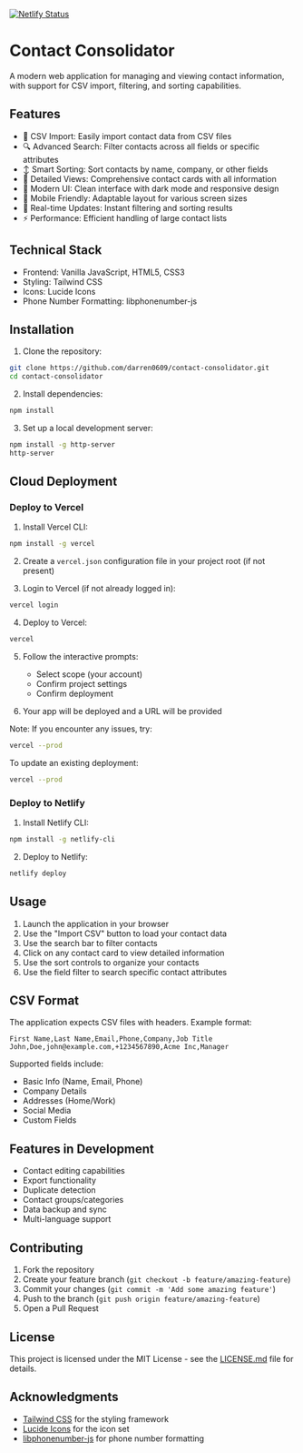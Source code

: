 [![Netlify Status](https://api.netlify.com/api/v1/badges/677616ac-fe79-40a0-9393-6ff027c51447/deploy-status)](https://app.netlify.com/sites/strong-concha-012add/deploys)

# Contact Consolidator

A modern web application for managing and viewing contact information, with support for CSV import, filtering, and sorting capabilities.

## Features

- 📁 CSV Import: Easily import contact data from CSV files
- 🔍 Advanced Search: Filter contacts across all fields or specific attributes
- ↕️ Smart Sorting: Sort contacts by name, company, or other fields
- 👤 Detailed Views: Comprehensive contact cards with all information
- 🎨 Modern UI: Clean interface with dark mode and responsive design
- 📱 Mobile Friendly: Adaptable layout for various screen sizes
- 🔄 Real-time Updates: Instant filtering and sorting results
- ⚡ Performance: Efficient handling of large contact lists

## Technical Stack

- Frontend: Vanilla JavaScript, HTML5, CSS3
- Styling: Tailwind CSS
- Icons: Lucide Icons
- Phone Number Formatting: libphonenumber-js

## Installation

1. Clone the repository:
```bash
git clone https://github.com/darren0609/contact-consolidator.git
cd contact-consolidator
```

2. Install dependencies:
```bash
npm install
```

3. Set up a local development server:
```bash
npm install -g http-server
http-server
```

## Cloud Deployment

### Deploy to Vercel

1. Install Vercel CLI:
```bash
npm install -g vercel
```

2. Create a `vercel.json` configuration file in your project root (if not present)

3. Login to Vercel (if not already logged in):
```bash
vercel login
```

4. Deploy to Vercel:
```bash
vercel
```

5. Follow the interactive prompts:
   - Select scope (your account)
   - Confirm project settings
   - Confirm deployment

6. Your app will be deployed and a URL will be provided

Note: If you encounter any issues, try:
```bash
vercel --prod
```

To update an existing deployment:
```bash
vercel --prod
```

### Deploy to Netlify

1. Install Netlify CLI:
```bash
npm install -g netlify-cli
```

2. Deploy to Netlify:
```bash
netlify deploy
```

## Usage

1. Launch the application in your browser
2. Use the "Import CSV" button to load your contact data
3. Use the search bar to filter contacts
4. Click on any contact card to view detailed information
5. Use the sort controls to organize your contacts
6. Use the field filter to search specific contact attributes

## CSV Format

The application expects CSV files with headers. Example format:

```csv
First Name,Last Name,Email,Phone,Company,Job Title
John,Doe,john@example.com,+1234567890,Acme Inc,Manager
```

Supported fields include:
- Basic Info (Name, Email, Phone)
- Company Details
- Addresses (Home/Work)
- Social Media
- Custom Fields

## Features in Development

- Contact editing capabilities
- Export functionality
- Duplicate detection
- Contact groups/categories
- Data backup and sync
- Multi-language support

## Contributing

1. Fork the repository
2. Create your feature branch (`git checkout -b feature/amazing-feature`)
3. Commit your changes (`git commit -m 'Add some amazing feature'`)
4. Push to the branch (`git push origin feature/amazing-feature`)
5. Open a Pull Request

## License

This project is licensed under the MIT License - see the [LICENSE.md](LICENSE.md) file for details.

## Acknowledgments

- [Tailwind CSS](https://tailwindcss.com) for the styling framework
- [Lucide Icons](https://lucide.dev) for the icon set
- [libphonenumber-js](https://github.com/catamphetamine/libphonenumber-js) for phone number formatting
